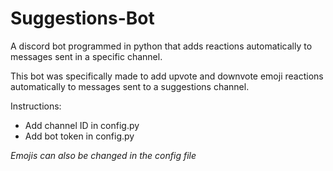 # Suggestions-Bot
A discord bot programmed in python that adds reactions automatically to messages sent in a specific channel.

This bot was specifically made to add upvote and downvote emoji reactions automatically to messages sent to a suggestions channel.

Instructions:
- Add channel ID in config.py
- Add bot token in config.py

*Emojis can also be changed in the config file*
